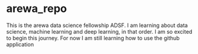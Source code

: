 # arewa_repo
This is the arewa data science fellowship ADSF.
I am learning about data science, machine learning and deep learning, in that order.
I am so excited to begin this journey.
For now I am still learning how to use the github application
